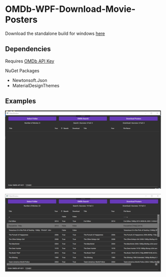 # OMDb-WPF-Download-Movie-Posters

Download the standalone build for windows [here](https://github.com/chilledwilba/OMDb-WPF-Download-Movie-Posters/releases/download/v1.0/OMDb-Downloader-Windows-V1.zip)

## Dependencies

Requires [OMDb API Key](http://www.omdbapi.com/apikey.aspx)

NuGet Packages
* Newtonsoft.Json
* MaterialDesignThemes

## Examples
![](Pics/Gif-1.gif)

![](Pics/PNG-1.png)
